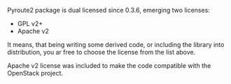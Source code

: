 Pyroute2 package is dual licensed since 0.3.6, emerging two licenses:

* GPL v2+
* Apache v2

It means, that being writing some derived code, or including the 
library into distribution, you ar free to choose the license from the
list above.

Apache v2 license was included to make the code compatible with the
OpenStack project.
